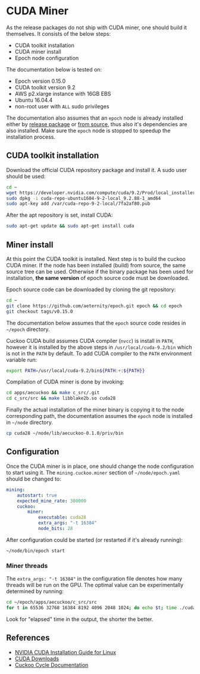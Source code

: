 # CUDA Miner

As the release packages do not ship with CUDA miner, one should build it themselves. It consists of the below steps:

- CUDA toolkit installation
- CUDA miner install
- Epoch node configuration

The documentation below is tested on:
- Epoch version 0.15.0
- CUDA toolkit version 9.2
- AWS p2.xlarge instance with 16GB EBS
- Ubuntu 16.04.4
- non-root user with `ALL` sudo privileges

The documentation also assumes that an `epoch` node is already installed either by [release package](installation.md) or [from source](build.md), thus also it's dependencies are also installed.
Make sure the `epoch` node is stopped to speedup the installation process.

## CUDA toolkit installation

Download the official CUDA repository package and install it. A sudo user should be used:

```bash
cd ~
wget https://developer.nvidia.com/compute/cuda/9.2/Prod/local_installers/cuda-repo-ubuntu1604-9-2-local_9.2.88-1_amd64
sudo dpkg -i cuda-repo-ubuntu1604-9-2-local_9.2.88-1_amd64
sudo apt-key add /var/cuda-repo-9-2-local/7fa2af80.pub
```

After the apt repository is set, install CUDA:

```bash
sudo apt-get update && sudo apt-get install cuda
```

## Miner install

At this point the CUDA toolkit is installed. Next step is to build the cuckoo CUDA miner. If the node has been installed (build) from source, the same source tree can be used. Otherwise if the binary package has been used for installation, **the same version** of epoch source code must be downloaded.

Epoch source code can be downloaded by cloning the git repository:
```bash
cd ~
git clone https://github.com/aeternity/epoch.git epoch && cd epoch
git checkout tags/v0.15.0
```

The documentation below assumes that the `epoch` source code resides in `~/epoch` directory.

Cuckoo CUDA build assumes CUDA compiler (`nvcc`) is install in `PATH`, however it is installed by the above steps in `/usr/local/cuda-9.2/bin` which is not in the `PATH` by default. To add CUDA compiler to the `PATH` environment variable run:

```bash
export PATH=/usr/local/cuda-9.2/bin${PATH:+:${PATH}}
```

Compilation of CUDA miner is done by invoking:

```bash
cd apps/aecuckoo && make c_src/.git
cd c_src/src && make libblake2b.so cuda28
```

Finally the actual installation of the miner binary is copying it to the node corresponding path, the documentation assumes the `epoch` node is installed in `~/node` directory.

```bash
cp cuda28 ~/node/lib/aecuckoo-0.1.0/priv/bin
```

## Configuration

Once the CUDA miner is in place, one should change the node configuration to start using it. The `mining.cuckoo.miner` section of `~/node/epoch.yaml` should be changed to:

```yaml
mining:
    autostart: true
    expected_mine_rate: 300000
    cuckoo:
        miner:
            executable: cuda28
            extra_args: "-t 16384"
            node_bits: 28
```

After configuration could be started (or restarted if it's already running):

```
~/node/bin/epoch start
```

### Miner threads

The `extra_args: "-t 16384"` in the configuration file denotes how many threads will be run on the GPU. The optimal value can be experimentally determined by running:

```bash
cd ~/epoch/apps/aecuckoo/c_src/src
for t in 65536 32768 16384 8192 4096 2048 1024; do echo $t; time ./cuda28 -t $t -r 10; done;
```

Look for "elapsed" time in the output, the shorter the better.

## References

- [NVIDIA CUDA Installation Guide for Linux](https://docs.nvidia.com/cuda/cuda-installation-guide-linux/index.html)
- [CUDA Downloads](https://developer.nvidia.com/cuda-downloads?target_os=Linux&target_arch=x86_64&target_distro=Ubuntu&target_version=1604)
- [Cuckoo Cycle Documentation](https://github.com/tromp/cuckoo)

